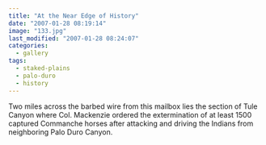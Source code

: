 ```yaml
---
title: "At the Near Edge of History"
date: "2007-01-28 08:19:14"
image: "133.jpg"
last_modified: "2007-01-28 08:24:07"
categories:
  - gallery
tags:
  - staked-plains
  - palo-duro
  - history
---
```


Two miles across the barbed wire from this mailbox lies the section of Tule Canyon where Col. Mackenzie ordered the extermination of at least 1500 captured Commanche horses after attacking and driving the Indians from neighboring Palo Duro Canyon.

